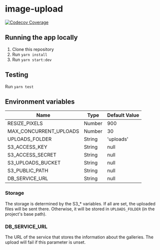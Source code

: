 # image-upload

[![Codecov Coverage](https://img.shields.io/codecov/c/github/idoberko2/image-upload/master.svg?style=flat-square)](https://codecov.io/gh/idoberko2/image-upload/)

## Running the app locally

1. Clone this repository
2. Run `yarn install`
3. Run `yarn start:dev`

## Testing

Run `yarn test`

## Environment variables

| Name                      | Type   | Default Value |
| ------------------------- | ------ | ------------- |
| RESIZE_PIXELS             | Number | 900           |
| MAX_CONCURRENT_UPLOADS    | Number | 30            |
| UPLOADS_FOLDER            | String | 'uploads'     |
| S3_ACCESS_KEY             | String | null          |
| S3_ACCESS_SECRET          | String | null          |
| S3_UPLOADS_BUCKET         | String | null          |
| S3_PUBLIC_PATH            | String | null          |
| DB_SERVICE_URL            | String | null          |

### Storage

The storage is determined by the S3\_\* variables. If all are set, the uploaded files will be sent there. Otherwise, it will be stored in `UPLOADS_FOLDER` (in the project's base path).

### DB_SERVICE_URL

The URL of the service that stores the information about the galleries. The upload will fail if this parameter is unset.
